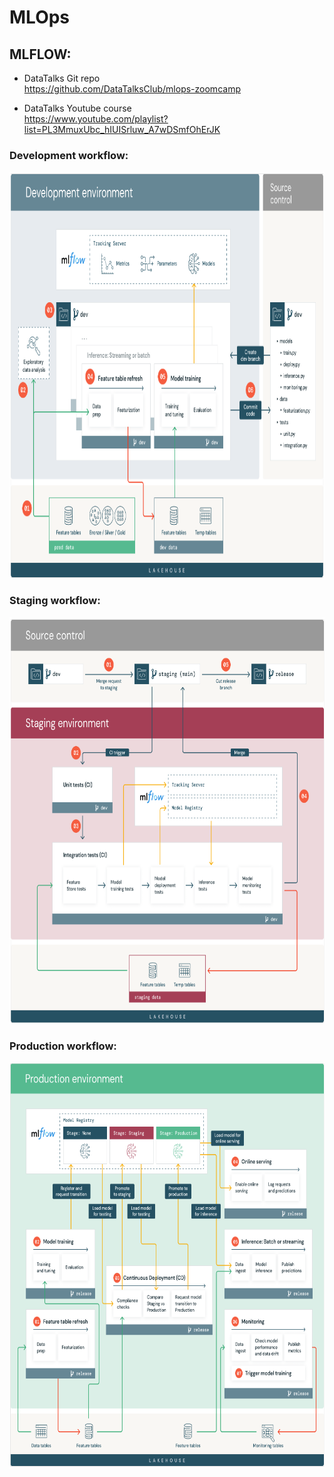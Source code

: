 # MLOps
## MLFLOW:

- DataTalks Git repo
<br>  https://github.com/DataTalksClub/mlops-zoomcamp

- DataTalks Youtube course
<br>  https://www.youtube.com/playlist?list=PL3MmuxUbc_hIUISrluw_A7wDSmfOhErJK


### Development workflow:
<img src="Files/Screenshots/DevStage.png"  width="650" height="650"> 
<br>

### Staging workflow:
<img src="Files/Screenshots/Staging.png"  width="650" height="650"> 
<br>

### Production workflow:
<img src="Files/Screenshots/Production.png"  width="650" height="650"> 
<br>